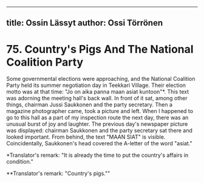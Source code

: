 
---
title: Ossin Lässyt
author: Ossi Törrönen
---

    
# 75. Country's Pigs And The National Coalition Party

Some governmental elections were approaching, and the National Coalition Party held its summer negotiation day in Teekkari Village. Their election motto was at that time: "Jo on aika panna maan asiat kuntoon"\*. This text was adorning the meeting hall's back wall. In front of it sat, among other things, chairman Jussi Saukkonen and the party secretary. Then a magazine photographer came, took a picture and left. When I happened to go to this hall as a part of my inspection route the next day, there was an unusual burst of joy and laughter. The previous day's newspaper picture was displayed: chairman Saukkonen and the party secretary sat there and looked important. From behind, the text "MAAN SIAT" is visible. Coincidentally, Saukkonen's head covered the A-letter of the word "asiat."

\*Translator's remark: "It is already the time to put the country's affairs in condition."

\*\*Translator's remark: "Country's pigs.""
